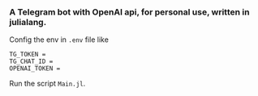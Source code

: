 ### A Telegram bot with OpenAI api, for personal use, written in julialang.

Config the env in ```.env``` file like
```
TG_TOKEN = 
TG_CHAT_ID = 
OPENAI_TOKEN = 
```

Run the script ```Main.jl```.